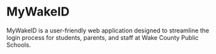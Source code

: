 # MyWakeID
MyWakeID is a user-friendly web application designed to streamline the login process for students, parents, and staff at Wake County Public Schools. 
